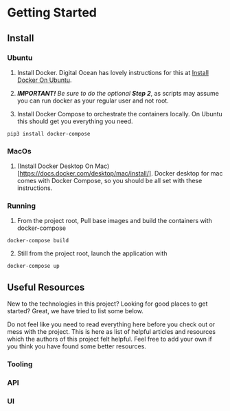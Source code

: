 # Getting Started

## Install

### Ubuntu

1. Install Docker.  Digital Ocean has lovely instructions for this at [Install Docker On Ubuntu](https://www.digitalocean.com/community/tutorials/how-to-install-and-use-docker-on-ubuntu-20-04).

2. ***IMPORTANT!**  Be sure to do the optional **Step 2***, as scripts may assume you can run docker as your regular user and not root.

3. Install Docker Compose to orchestrate the containers locally.  On Ubuntu this should get you everything you need.

```
pip3 install docker-compose
```

### MacOs

1. (Install Docker Desktop On Mac)[https://docs.docker.com/desktop/mac/install/].  Docker desktop for mac comes with Docker Compose, so you should be all set with these instructions.

### Running


1. From the project root, Pull base images and build the containers with docker-compose

```
docker-compose build
```

2. Still from the project root, launch the application with

```
docker-compose up
```

## Useful Resources

New to the technologies in this project?  Looking for good places to get started?  Great, we have tried to list some below.

Do not feel like you need to read everything here before you check out or mess with the project.  This is here as list of helpful articles and resources which 
the authors of this project felt helpful.  Feel free to add your own if you think you have found some better resources.





### Tooling


### API


### UI








